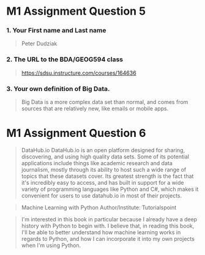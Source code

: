 # M1 Assignment Question 5

### 1. Your First name and Last name
> Peter Dudziak

### 2. The URL to the BDA/GEOG594 class
> https://sdsu.instructure.com/courses/164636

### 3. Your own definition of Big Data.
> Big Data is a more complex data set than normal, and comes from sources that are relatively new, like emails or mobile apps.

# M1 Assignment Question 6

> DataHub.io
> DataHub.io is an open platform designed for sharing, discovering, and using high quality data sets. Some of its potential applications include things like academic research and data journalism, mostly through its ability to host such a wide range of topics that these datasets cover. Its greatest strength is the fact that it's incredibly easy to access, and has built in support for a wide variety of programming languages like Python and C#, which makes it convenient for users to use datahub.io in most of their projects.

> Machine Learning with Python
> Author/Institute: Tutorialspoint

> I'm interested in this book in particular because I already have a deep history with Python to begin with. I believe that, in reading this book, I'll be able to better understand how machine learning works in regards to Python, and how I can incorporate it into my own projects when I'm using Python.

